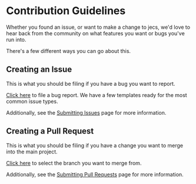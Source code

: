 # Contribution Guidelines

Whether you found an issue, or want to make a change to jecs, we'd love to hear back from the community on what features you want or bugs you've run into.

There's a few different ways you can go about this.

## Creating an Issue

This is what you should be filing if you have a bug you want to report.

[Click here](https://github.com/Ukendio/jecs/issues/new/choose) to file a bug report. We have a few templates ready for the most common issue types.

Additionally, see the [Submitting Issues](../contributing/issues) page for more information.

## Creating a Pull Request

This is what you should be filing if you have a change you want to merge into the main project.

[Click here](https://github.com/Ukendio/jecs/compare) to select the branch you want to merge from.

Additionally, see the [Submitting Pull Requests](../contributing/pull-requests) page for more information.
